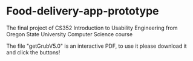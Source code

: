 # Food-delivery-app-prototype
The final project of CS352 Introduction to Usability Engineering from Oregon State University Computer Science course

The file "getGrubV5.0" is an interactive PDF, to use it please download it and click the buttons!
